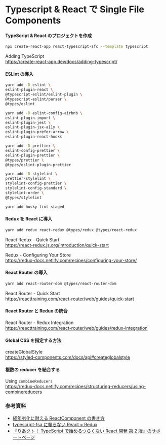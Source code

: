 # Typescript & React で Single File Components

#### TypeScript & React のプロジェクトを作成

```bash
npx create-react-app react-typescript-sfc --template typescript
```

Adding TypeScript  
<https://create-react-app.dev/docs/adding-typescript/>

#### ESLint の導入

```bash
yarn add -D eslint \
eslint-plugin-react \
@typescript-eslint/eslint-plugin \
@typescript-eslint/parser \
@types/eslint
```

```bash
yarn add -D eslint-config-airbnb \
eslint-plugin-import \
eslint-plugin-jest \
eslint-plugin-jsx-a11y \
eslint-plugin-prefer-arrow \
eslint-plugin-react-hooks
```

```bash
yarn add -D prettier \
eslint-config-prettier \
eslint-plugin-prettier \
@types/prettier \
@types/eslint-plugin-prettier
```

```bash
yarn add -D stylelint \
prettier-stylelint \
stylelint-config-prettier \
stylelint-config-standard \
stylelint-order \
@types/stylelint
```

```bash
yarn add husky lint-staged
```

#### Redux を React に導入

```bash
yarn add redux react-redux @types/redux @types/react-redux
```

React Redux - Quick Start  
<https://react-redux.js.org/introduction/quick-start>

Redux - Configuring Your Store  
<https://redux-docs.netlify.com/recipes/configuring-your-store/>

#### React Router の導入

```bash
yarn add react-router-dom @types/react-router-dom
```

React Router - Quick Start  
<https://reacttraining.com/react-router/web/guides/quick-start>

#### React Router と Redux の統合

React Router - Redux Integration  
<https://reacttraining.com/react-router/web/guides/redux-integration>

#### Global CSS を指定する方法

createGlobalStyle  
<https://styled-components.com/docs/api#createglobalstyle>

#### 複数の reducer を結合する

Using `combineReducers`  
<https://redux-docs.netlify.com/recipes/structuring-reducers/using-combinereducers>

### 参考資料

- [経年劣化に耐える ReactComponent の書き方](https://qiita.com/Takepepe/items/41e3e7a2f612d7eb094a)
- [typescript-fsa に頼らない React × Redux](https://logmi.jp/tech/articles/320496)
- [『りあクト！ TypeScript で始めるつらくない React 開発 第 2 版』のサポートページ](https://github.com/oukayuka/ReactBeginnersBook-2.0)
